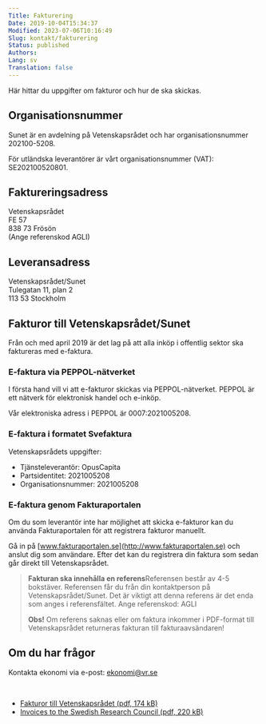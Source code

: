 ```yaml
---
Title: Fakturering
Date: 2019-10-04T15:34:37
Modified: 2023-07-06T10:16:49
Slug: kontakt/fakturering
Status: published
Authors: 
Lang: sv
Translation: false
---
```


Här hittar du uppgifter om fakturor och hur de ska skickas.

## Organisationsnummer

Sunet är en avdelning på Vetenskapsrådet och har organisationsnummer 202100-5208.

För utländska leverantörer är vårt organisationsnummer (VAT): SE202100520801.

## Faktureringsadress

Vetenskapsrådet  
FE 57  
838 73 Frösön  
(Ange referenskod AGLI)

## Leveransadress

Vetenskapsrådet/Sunet  
Tulegatan 11, plan 2  
113 53 Stockholm

## Fakturor till Vetenskapsrådet/Sunet

Från och med april 2019 är det lag på att alla inköp i offentlig sektor ska faktureras med e-faktura.

### E-faktura via PEPPOL-nätverket

I första hand vill vi att e-fakturor skickas via PEPPOL-nätverket. PEPPOL är ett nätverk för elektronisk handel och e-inköp.

Vår elektroniska adress i PEPPOL är 0007:2021005208.

### E-faktura i formatet Svefaktura

Vetenskapsrådets uppgifter:

* Tjänsteleverantör: OpusCapita
* Partsidentitet: 2021005208
* Organisationsnummer: 2021005208

### E-faktura genom Fakturaportalen

Om du som leverantör inte har möjlighet att skicka e-fakturor kan du använda Fakturaportalen för att registrera fakturor manuellt.

Gå in på [www.fakturaportalen.se](http://www.fakturaportalen.se) och anslut dig som användare. Efter det kan du registrera din faktura som sedan går direkt till Vetenskapsrådet.

> **Fakturan ska innehålla en referens**Referensen består av 4-5 bokstäver. Referensen får du från din kontaktperson på Vetenskapsrådet/Sunet. Det är viktigt att denna referens är det enda som anges i referensfältet. Ange referenskod: AGLI
> 
> 
> **Obs!** Om referens saknas eller om faktura inkommer i PDF-format till Vetenskapsrådet returneras fakturan till fakturaavsändaren!
> 
> 

## Om du har frågor

Kontakta ekonomi via e-post: [ekonomi@vr.se](mailto:ekonomi@vr.se)

 

* [Fakturor till Vetenskapsrådet (pdf, 174 kB)](/wp-content/uploads/2023/06/Fakturor-till-Vetenskapsrådet.pdf)
* [Invoices to the Swedish Research Council (pdf, 220 kB)](/wp-content/uploads/2023/06/Invoices-to-the-Swedish-Research-Council.pdf)

